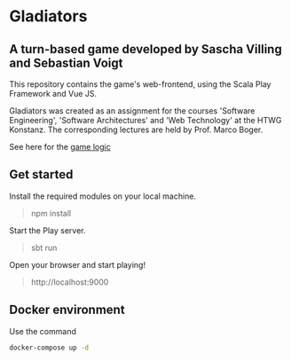 # Gladiators
## A turn-based game developed by Sascha Villing and Sebastian Voigt

This repository contains the game's web-frontend, using the Scala Play Framework and Vue JS.

Gladiators was created as an assignment for the courses 'Software Engineering', 'Software Architectures' and 'Web Technology' at the HTWG Konstanz.
The corresponding lectures are held by Prof. Marco Boger.

See here for the [game logic](https://github.com/VoigtSebastian/de.htwg.se.Gladiators)

## Get started

Install the required modules on your local machine.

> npm install

Start the Play server.

> sbt run

Open your browser and start playing!

> http://localhost:9000

## Docker environment

Use the command
```sh
docker-compose up -d
```
